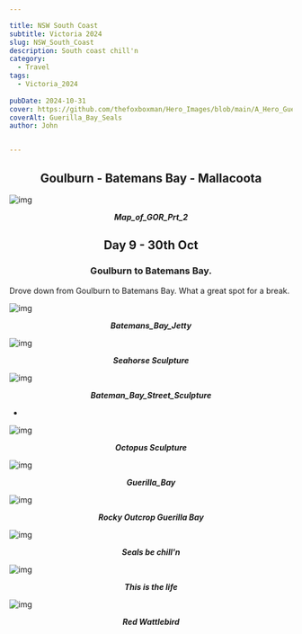 ```yaml
---

title: NSW South Coast
subtitle: Victoria 2024
slug: NSW_South_Coast
description: South coast chill'n 
category:
  - Travel
tags:
  - Victoria_2024
  
pubDate: 2024-10-31
cover: https://github.com/thefoxboxman/Hero_Images/blob/main/A_Hero_Guerilla_Bay_Seals_1_DSC7090-Edit.jpg?raw=true
coverAlt: Guerilla_Bay_Seals
author: John


---
```


<h2 style="text-align:center; "> Goulburn - Batemans Bay - Mallacoota </h2>

![img](../../Images/NSW_South_Coast/Map_NSW_Sth_Coast.jpg)
***<p style="text-align:center; ">Map_of_GOR_Prt_2 </p>***

<h2 style="text-align:center; "> Day 9 - 30th Oct </h2>

<h3 style="text-align:center; "> Goulburn to Batemans Bay. </h3>




Drove down from Goulburn to Batemans Bay. What a great spot for a break.



![img](../../Images/NSW_South_Coast/Batemans_Bay_Jetty_IMG_5965.jpg)
 ***<p style="text-align:center; "> Batemans_Bay_Jetty </p>***


![img](../../Images/NSW_South_Coast/Bateman_Bay_Street_Art_IMG_5968.jpg)
 ***<p style="text-align:center; "> Seahorse Sculpture</p>***


![img](../../Images/NSW_South_Coast/Bateman_Bay_Street_Sculpture_1_IMG_5963.jpg)
 ***<p style="text-align:center; "> Bateman_Bay_Street_Sculpture </p>***
 
 *

![img](../../Images/NSW_South_Coast/Bateman_Bay_Street_Sculpture_2_IMG_5976.jpg)
 ***<p style="text-align:center; "> Octopus Sculpture </p>***

![img](../../Images/NSW_South_Coast/Guerilla_Bay_1_DJI_0648.jpg)
 ***<p style="text-align:center; "> Guerilla_Bay </p>***
 
![img](../../Images/NSW_South_Coast/Guerilla_Bay_2_DJI_0656-Edit-Edit.jpg)
 ***<p style="text-align:center; "> Rocky Outcrop Guerilla Bay </p>***
 
![img](../../Images/NSW_South_Coast/Guerilla_Bay_Seals_2_DSC7110-Edit.jpg)
 ***<p style="text-align:center; "> Seals be chill'n </p>***

![img](../../Images/NSW_South_Coast/Guerilla_Bay_Seals_3_DSC7113-Edit.jpg)
 ***<p style="text-align:center; "> This is the life </p>***


![img](../../Images/NSW_South_Coast/Red_Wattlebird_Batemans_Bay_DSC7117-Edit.jpg)
 ***<p style="text-align:center; "> Red Wattlebird </p>***

<!-- ![img](../../Images/NSW_South_Coast/.jpg)
 ***<p style="text-align:center; "> Replace </p>*** -->